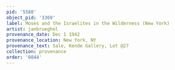 ```yaml
---
pid: '5588'
object_pid: '3369'
label: Moses and the Israelites in the Wilderness (New York)
artist: janbrueghel
provenance_date: Dec 1 1942
provenance_location: New York, NY
provenance_text: Sale, Kende Gallery, Lot @27
collection: provenance
order: '0844'
---
```

